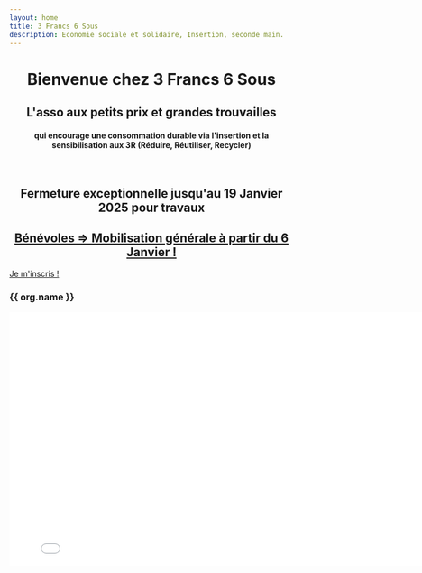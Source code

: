 ```yaml
---
layout: home
title: 3 Francs 6 Sous
description: Economie sociale et solidaire, Insertion, seconde main.
---
```

<h1 style="text-align: center;">Bienvenue chez 3 Francs 6 Sous</h1>
<h2 class="text-primary" style="text-align: center;">L'asso aux petits prix et grandes trouvailles</h2>

<h4 style="text-align: center;"> qui encourage une consommation durable via l'insertion et la sensibilisation aux 3R (Réduire, Réutiliser, Recycler)</h4>

<br>

<h2 style="text-align: center;" class="text-danger">Fermeture exceptionnelle jusqu'au 19 Janvier 2025 pour travaux</h2>

<h2 style="text-align: center;"><a href="{{ "/general-event" | relative_url}}" class="text-danger">Bénévoles => Mobilisation générale à partir du 6 Janvier !</a></h2>

<div>
       <p class="text-center">
          <a href="https://forms.gle/8KyWH6TBHg7h22dk7" target="_blank" class="btn btn-primary">Je m'inscris !</a>
        </p>
      </div>

<div class="row">
    <div class="col d-flex justify-content-center">
            <h3 class="alt-h3 mb-3">{{ org.name }}</h3>
            <div class="embed-responsive embed-responsive-16by9">
              <iframe class="embed-responsive-item" width="800" height="450" src="/assets/img/3f6s_lq.mp4" frameborder="0" allowfullscreen=""></iframe>
            </div>
          </div>
</div>

  